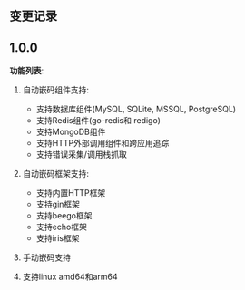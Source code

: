 ## 变更记录

## 1.0.0

**功能列表**:
1. 自动嵌码组件支持:
   - 支持数据库组件(MySQL, SQLite, MSSQL, PostgreSQL)
   - 支持Redis组件(go-redis和 redigo)
   - 支持MongoDB组件
   - 支持HTTP外部调用组件和跨应用追踪
   - 支持错误采集/调用栈抓取
2. 自动嵌码框架支持:
   - 支持内置HTTP框架
   - 支持gin框架
   - 支持beego框架
   - 支持echo框架
   - 支持iris框架
3. 手动嵌码支持

4. 支持linux amd64和arm64

